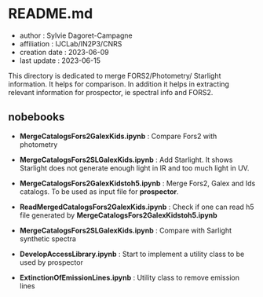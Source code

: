 # README.md

- author : Sylvie Dagoret-Campagne
- affiliation : IJCLab/IN2P3/CNRS
- creation date : 2023-06-09
- last update : 2023-06-15


This directory is dedicated to merge FORS2/Photometry/ Starlight information.
It helps for comparison.
In addition it helps in extracting relevant information for prospector, ie spectral info and FORS2.


## nobebooks


- **MergeCatalogsFors2GalexKids.ipynb** : Compare Fors2 with photometry   

- **MergeCatalogsFors2SLGalexKids.ipynb** : Add Starlight. It shows Starlight does not generate enough light in IR and too much light in UV.

   
- **MergeCatalogsFors2GalexKidstoh5.ipynb** : Merge Fors2, Galex and Ids catalogs. To be used as input file for **prospector**.

- **ReadMergedCatalogsFors2GalexKids.ipynb** : Check if one can read h5 file generated by **MergeCatalogsFors2GalexKidstoh5.ipynb**


- **MergeCatalogsFors2SLGalexKids.ipynb** : Compare with Sarlight synthetic spectra 

- **DevelopAccessLibrary.ipynb** : Start to implement a utility class to be used by prospector 

- **ExtinctionOfEmissionLines.ipynb** :  Utility class to remove emission lines



